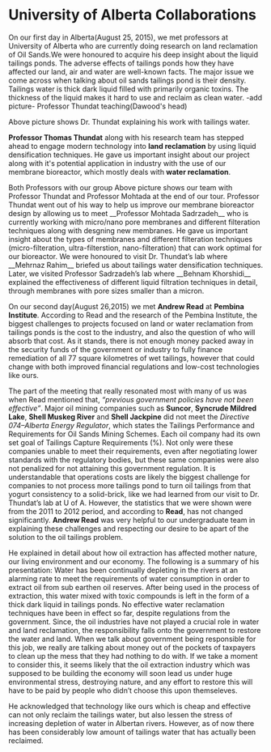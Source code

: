 # University of Alberta Collaborations
On our first day in Alberta(August 25, 2015), we met professors at University of Alberta who are currently doing research on land reclamation of Oil Sands.We were honoured to acquire his deep insight about the liquid tailings ponds. The adverse effects of tailings ponds how they have affected our land, air and water are well-known facts. The major issue we come across when talking about oil sands tailings pond is their density. Tailings water is thick dark liquid filled with primarily organic toxins. The thickness of the liquid makes it hard to use and reclaim as clean water. 
-add picture- Professor Thundat teaching(Dawood's head)

Above picture shows Dr. Thundat explaining his work with tailings water.

__Professor Thomas Thundat__ along with his research team has stepped ahead to engage modern technology into __land reclamation__ by using liquid densification techniques. He gave us important insight about our project along with it's potential application in industry with the use of our membrane bioreactor, which mostly deals with __water reclamation__. 

<Add UofA picture>
Both Professors with our group
Above picture shows our team with Professor Thundat and Professor Mohtada at the end of our tour.
Professor Thundat went out of his way to help us improve our membrane bioreactor design by allowing us to meet __Professor Mohtada Sadrzadeh__ who is currently working with micro/nano pore membranes and different filteration techniques along with desgning new membranes. He gave us important insight about the types of membranes and different filteration techniques (micro-filteration, ultra-filterstion, nano-filteration) that can work optimal for our bioreactor. We were honoured to visit Dr. Thundat’s lab where __Mehrnaz Rahim__ briefed us about tailings water densification techniques. Later, we visited Professor Sadrzadeh’s lab where __Behnam Khorshidi__  explained the effectiveness of different liquid filtration techniques in detail, through membranes with pore sizes smaller than a micron.

On our second day(August 26,2015) we met __Andrew Read__ at __Pembina Institute__. According to Read and the research of the Pembina Institute, the biggest challenges to projects focused on land or water reclamation from tailings ponds is the cost to the industry, and also the question of who will absorb that cost. As it stands, there is not enough money packed away in the security funds of the government or industry to fully finance remediation of all 77 square kilometres of wet tailings, however that could change with both improved financial regulations and low-cost technologies like ours.

The part of the meeting that really resonated most with many of us was when Read mentioned that, _“previous government policies have not been effective”_. Major oil mining companies such as __Suncor__, __Syncrude Mildred Lake__, __Shell Muskeg River__ and __Shell Jackpine__ did not meet the _Directive 074–Alberta Energy Regulator_, which states the Tailings Performance and Requirements for Oil Sands Mining Schemes. Each oil company had its own set goal of Tailings Capture Requirements (%).  Not only were these companies unable to meet their requirements, even after negotiating lower standards with the regulatory bodies, but these same companies were also not penalized for not attaining this government regulation. It is understandable that operations costs are likely the biggest challenge for companies to not process more tailings pond to turn oil tailings from that yogurt consistency to a solid-brick, like we had learned from our visit to Dr. Thundat’s lab at U of A. However, the statistics that we were shown were from the 2011 to 2012 period, and according to __Read__, has not changed significantly. __Andrew Read__ was very helpful to our undergraduate team in explaining these challenges and respecting our desire to be apart of the solution to the oil tailings problem.

He explained in detail about how oil extraction has affected mother nature, our living environment and our economy. The following is a summary of his presentation:
Water has been continually depleting in the rivers at an alarming rate to meet the requirements of water consumption in order to extract oil from sub earthen oil reserves. After being used in the process of extraction, this water mixed with toxic compounds is left in the form of a thick dark liquid in tailings ponds. No effective water reclamation techniques have been in effect so far, despite regulations from the government. Since, the oil industries have not played a crucial role in water and land reclamation, the responsibility falls onto the government to restore the water and land. When we talk about government being responsible for this job, we really are talking about money out of the pockets of taxpayers to clean up the mess that they had nothing to do with. If we take a moment to consider this, it seems likely that the oil extraction industry which was supposed to be building the economy will soon lead us under huge environmental stress, destroying nature, and any effort to restore this will have to be paid by people who didn’t choose this upon themseleves.

He acknowledged that technology like ours which is cheap and effective can not only reclaim the tailings water, but also lessen the stress of increasing depletion of water in Albertan rivers. However, as of now there has been considerably low amount of tailings water that has actually been reclaimed.
